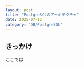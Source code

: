 ```yaml
---
layout: post
title: "PostgreSQLのアーキテクチャ"
date: 2025-07-12
category: "DB/PostgreSQL"
---
```


## きっかけ
ここでは
